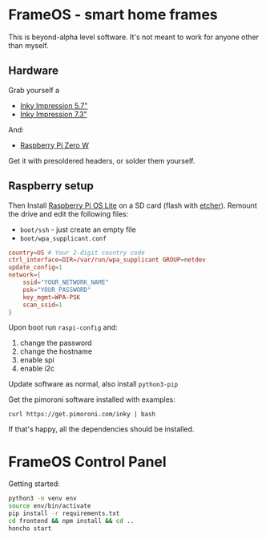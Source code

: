 # FrameOS - smart home frames

This is beyond-alpha level software. It's not meant to work for anyone other than myself.

## Hardware 

Grab yourself a

- [Inky Impression 5.7"](https://shop.pimoroni.com/products/inky-impression-5-7?variant=32298701324371)
- [Inky Impression 7.3"](https://shop.pimoroni.com/products/inky-impression-7-3?variant=40512683376723)

And:

- [Raspberry Pi Zero W](https://shop.pimoroni.com/products/raspberry-pi-zero-w?variant=39458414264403)

Get it with presoldered headers, or solder them yourself.

## Raspberry setup 

Then Install [Raspberry Pi OS Lite](https://www.raspberrypi.org/downloads/raspberry-pi-os/) on a SD card (flash with [etcher](https://etcher.io/)). Remount the drive and edit the following files:

- `boot/ssh` - just create an empty file
- `boot/wpa_supplicant.conf`

```conf
country=US # Your 2-digit country code
ctrl_interface=DIR=/var/run/wpa_supplicant GROUP=netdev
update_config=1
network={
    ssid="YOUR_NETWORK_NAME"
    psk="YOUR_PASSWORD"
    key_mgmt=WPA-PSK
    scan_ssid=1
}
```

Upon boot run `raspi-config` and:

1. change the password
4. change the hostname
2. enable spi
3. enable i2c

Update software as normal, also install `python3-pip`

Get the pimoroni software installed with examples:

```
curl https://get.pimoroni.com/inky | bash
```

If that's happy, all the dependencies should be installed.

# FrameOS Control Panel

Getting started:

```bash
python3 -m venv env
source env/bin/activate
pip install -r requirements.txt
cd frontend && npm install && cd ..
honcho start
```
